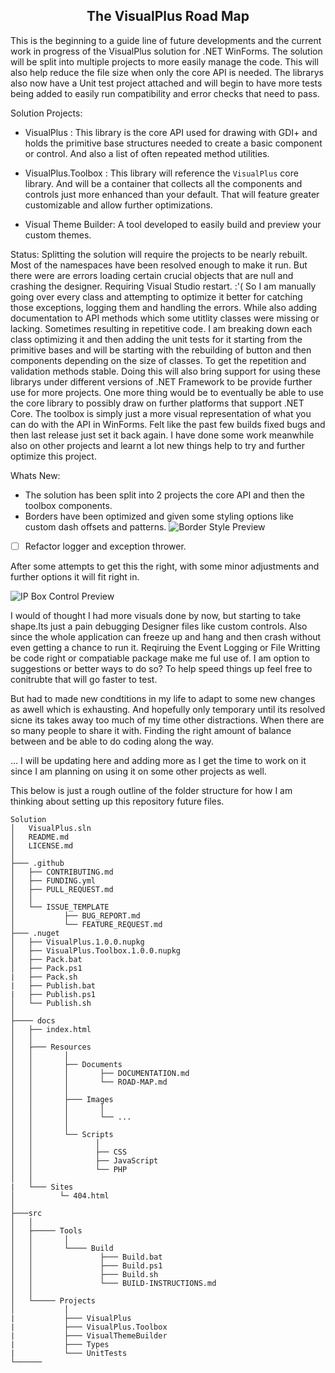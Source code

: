 [comment]: # "Initialize Document Variables"

<a name="top"></a>

<h2 align="Center">
The VisualPlus Road Map
</h2>

This is the beginning to a guide line of future developments and the current work in progress of the VisualPlus solution for .NET WinForms. The solution will be split into multiple projects to more easily manage the code. This will also help reduce the file size when only the core API is needed. The librarys also now have a Unit test project attached and will begin to have more tests being added to easily run compatibility and error checks that need to pass.

Solution Projects:
- VisualPlus : This library is the core API used for drawing with GDI+ and holds the primitive base structures needed to create a basic component or control. And also a list of often repeated method utilities.

- VisualPlus.Toolbox : This library will reference the `VisualPlus` core library. And will be a container that collects all the components and controls just more enhanced than your default. That will feature greater customizable and allow further optimizations.

- Visual Theme Builder: A tool developed to easily build and preview your custom themes.

Status:
Splitting the solution will require the projects to be nearly rebuilt. Most of the namespaces have been resolved enough to make it run. But there were are errors loading certain crucial objects that are null and crashing the designer. Requiring Visual Studio restart. :'( So I am manually going over every class and attempting to optimize it better for catching those exceptions, logging them and handling the errors. While also adding documentation to API methods which some utitlity classes were missing or lacking. Sometimes resulting in repetitive code. I am breaking down each class optimizing it and then adding the unit tests for it starting from the primitive bases and will be starting with the rebuilding of button and then components depending on the size of classes. To get the repetition and validation methods stable. Doing this will also bring support for using these librarys under different versions of .NET Framework to be provide further use for more projects. One more thing would be to eventually be able to use the core library to possibly draw on further platforms that support .NET Core. The toolbox is simply just a more visual representation of what you can do with the API in WinForms. Felt like the past few builds fixed bugs and then last release just set it back again. I have done some work meanwhile also on other projects and learnt a lot new things help to try and further optimize this project.

Whats New:
- The solution has been split into 2 projects the core API and then the toolbox components.
- Borders have been optimized and given some styling options like custom dash offsets and patterns.
![Border Style Preview](https://github.com/DarkByte7/VisualPlus/blob/master/docs/0.JPG?raw=true)
- [ ] Refactor logger and exception thrower.

After some attempts to get this the right, with some minor adjustments and further options it will fit right in.

![IP Box Control Preview](https://github.com/DarkByte7/VisualPlus/blob/master/docs/1.JPG?raw=true)

I would of thought I had more visuals done by now, but starting to take shape.Its just a pain debugging Designer files like custom controls. Also since the whole application can freeze up and hang and then crash without even getting a chance to run it. Reqiruing the Event Logging or File Writting be code right or compatiable package make me ful use of. I am option to suggestions or better ways to  do so? To help speed things up feel free to conitrubte that will go faster to test.

But had to made new condtitions in my life to adapt to some new changes as awell which is exhausting. And hopefully only temporary until its resolved sicne its takes away too much of my time other distractions. When there are so many people to share it with. Finding the right amount of balance between and be able to do coding along the way.

... I will be updating here and adding more as I get the time to work on it since I am planning on using it on some other projects as well.

This below is just a rough outline of the folder structure for how I am thinking about setting up this repository future files.

```
Solution
│   VisualPlus.sln
│   README.md 
│   LICENSE.md 
│
├─── .github
│   ├── CONTRIBUTING.md
│   ├── FUNDING.yml
│   ├── PULL_REQUEST.md
│   │
│   └── ISSUE_TEMPLATE
│           ├── BUG_REPORT.md
│           └── FEATURE_REQUEST.md
├─── .nuget
│   ├── VisualPlus.1.0.0.nupkg
│   ├── VisualPlus.Toolbox.1.0.0.nupkg
│   ├── Pack.bat
│   ├── Pack.ps1
|   ├── Pack.sh
|   ├── Publish.bat
|   ├── Publish.ps1
│   └── Publish.sh
│
├──── docs
│   ├── index.html
│   │
│   ├─── Resources
│   │       │
│   │       ├── Documents
│   │       │       ├── DOCUMENTATION.md
│   │       │       └── ROAD-MAP.md
│   │       │       
│   │       ├─── Images
│   │       │       │
│   │       │       └── ...
│   │       │
│   │       └── Scripts
│   │              │
│   │              ├── CSS
│   │              ├── JavaScript
│   │              └── PHP
│   │
|   └─── Sites
│          └─ 404.html
│
├───src
│   │
│   ├───── Tools
│   │       │
│   │       └──── Build
│   │               ├─── Build.bat
│   │               ├─── Build.ps1
│   │               ├─── Build.sh
│   │               └─── BUILD-INSTRUCTIONS.md
│   │
│   └───── Projects
│           │
|           ├─── VisualPlus
|           ├─── VisualPlus.Toolbox
|           ├─── VisualThemeBuilder
|           ├─── Types
|           └─── UnitTests
└──────
```
